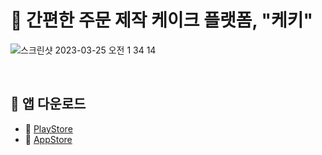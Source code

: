# 🎂 간편한 주문 제작 케이크 플랫폼, "케키"

![스크린샷 2023-03-25 오전 1 34 14](https://user-images.githubusercontent.com/90022940/227592683-67c6a074-9fac-45b0-bb77-911f0fe1624b.png)


</br>

## 📱 앱 다운로드
 - 🍏 [PlayStore](https://github.com/sojungpp) </br> 
 - 🍎 [AppStore](https://github.com/sojungpp)


